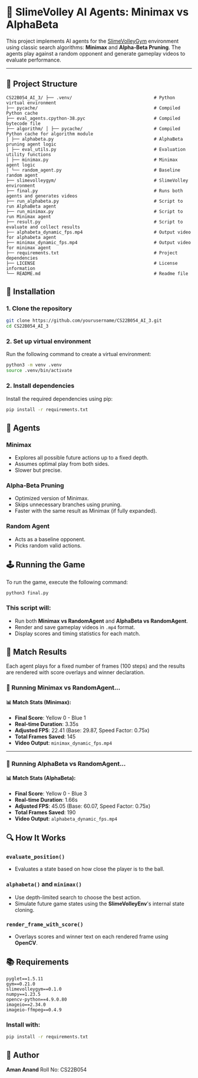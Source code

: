 # 🏐 SlimeVolley AI Agents: Minimax vs AlphaBeta

This project implements AI agents for the [SlimeVolleyGym](https://github.com/hardmaru/slimevolleygym) environment using classic search algorithms: **Minimax** and **Alpha-Beta Pruning**. The agents play against a random opponent and generate gameplay videos to evaluate performance.

---

## 📁 Project Structure

```
CS22B054_AI_3/ ├── .venv/                               # Python virtual environment
├── pycache/                                            # Compiled Python cache
├── eval_agents.cpython-38.pyc                          # Compiled bytecode file
├── algorithm/ │ ├── pycache/                           # Compiled Python cache for algorithm module
│ ├── alphabeta.py                                      # AlphaBeta pruning agent logic
│ ├── eval_utils.py                                     # Evaluation utility functions
│ ├── minimax.py                                        # Minimax agent logic
│ └── random_agent.py                                   # Baseline random agent
├── slimevolleygym/                                     # SlimeVolley environment
├── final.py                                            # Runs both agents and generates videos
├── run_alphabeta.py                                    # Script to run AlphaBeta agent
├── run_minimax.py                                      # Script to run Minimax agent
├── result.py                                           # Script to evaluate and collect results
├── alphabeta_dynamic_fps.mp4                           # Output video for alphabeta agent
├── minimax_dynamic_fps.mp4                             # Output video for minimax agent
├── requirements.txt                                    # Project dependencies
├── LICENSE                                             # License information
└── README.md                                           # Readme file

```
## 🚀 Installation

### 1. Clone the repository
```bash
git clone https://github.com/yourusername/CS22B054_AI_3.git
cd CS22B054_AI_3
```
### 2. Set up virtual environment

Run the following command to create a virtual environment:

```bash
python3 -m venv .venv
source .venv/bin/activate
```

### 2. Install dependencies
Install the required dependencies using pip:

```bash
pip install -r requirements.txt
```

## 🧠 Agents

### Minimax
- Explores all possible future actions up to a fixed depth.
- Assumes optimal play from both sides.
- Slower but precise.

### Alpha-Beta Pruning
- Optimized version of Minimax.
- Skips unnecessary branches using pruning.
- Faster with the same result as Minimax (if fully expanded).

### Random Agent
- Acts as a baseline opponent.
- Picks random valid actions.

## 🕹️ Running the Game

To run the game, execute the following command:

```bash
python3 final.py
```
### This script will:
- Run both **Minimax vs RandomAgent** and **AlphaBeta vs RandomAgent**.
- Render and save gameplay videos in `.mp4` format.
- Display scores and timing statistics for each match.

## 🏁 Match Results
Each agent plays for a fixed number of frames (100 steps) and the results are rendered with score overlays and winner declaration.


### 🏁 Running Minimax vs RandomAgent...

#### 📊 Match Stats (Minimax):
- **Final Score**: Yellow 0 - Blue 1  
- **Real-time Duration**: 3.35s  
- **Adjusted FPS**: 22.41 (Base: 29.87, Speed Factor: 0.75x)  
- **Total Frames Saved**: 145  
- **Video Output**: `minimax_dynamic_fps.mp4`

---

### 🏁 Running AlphaBeta vs RandomAgent...

#### 📊 Match Stats (AlphaBeta):
- **Final Score**: Yellow 0 - Blue 3  
- **Real-time Duration**: 1.66s  
- **Adjusted FPS**: 45.05 (Base: 60.07, Speed Factor: 0.75x)  
- **Total Frames Saved**: 190  
- **Video Output**: `alphabeta_dynamic_fps.mp4`

## 🔍 How It Works

### `evaluate_position()`
- Evaluates a state based on how close the player is to the ball.

### `alphabeta()` and `minimax()`
- Use depth-limited search to choose the best action.
- Simulate future game states using the **SlimeVolleyEnv**'s internal state cloning.

### `render_frame_with_score()`
- Overlays scores and winner text on each rendered frame using **OpenCV**.


## 📚 Requirements
```
pyglet==1.5.11
gym==0.21.0
slimevolleygym==0.1.0
numpy==1.23.5
opencv-python==4.9.0.80
imageio==2.34.0
imageio-ffmpeg==0.4.9
```
### Install with:

```bash
pip install -r requirements.txt
```
## 🙋 Author

**Aman Anand**
Roll No: CS22B054

